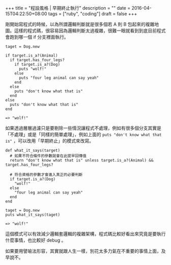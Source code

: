+++
title = "程設風格 | 早期終止執行"
description = ""
date = 2016-04-15T04:22:50+08:00
tags = ["ruby", "coding"]
draft = false
+++

剛開始寫程式的時候，以為所謂邏輯判斷就是很多個若 A 則 B 包起來的複雜地圖。這樣的程式碼，很容易因為邏輯判斷太過複雜，很難一眼就看到到底目前程式會跑到哪一個 if 分支裡面執行。

```
taget = Dog.new

if target.is_a?(Animal)
  if target.has_four_legs?
    if target.is_a?(Dog)
      puts "wolf!"
    else
      puts "four leg animal can say yeah"
    end
  else
    puts "don't know what that is"
  end
else
  puts "don't know what that is"
end

=> "wolf!"
```

如果透過層層過濾只是要剔除一些情況讓程式不處理，例如有很多個分支其實是「不處理」或是「同樣的簡單處理」，例如上面的 `puts "don't know what that is"` ，可以改用「早期終止」的模式來改寫。

```
def what_it_says(target)
  # 如果不符合條件的參數就會在此提早回傳值
  return "don't know what that is" unless target.is_a?(Animal) && target.has_four_legs?

  # 符合資格的參數才會進入真正的必要判斷
  if target.is_a?(Dog)
    "wolf!"
  else
    "four leg animal can say yeah"
  end
end

taget = Dog.new
puts what_it_says(taget)

=> "wolf!"
```

這個模式可以有效減少邏輯套邏輯的複雜架構，程式碼比較好看出來究竟是要執行什麼事情，也比較好 debug 。

如果要用譬喻法形容，其實就跟人生一樣，別花太多力氣在不重要的事情上面，及早說不。
